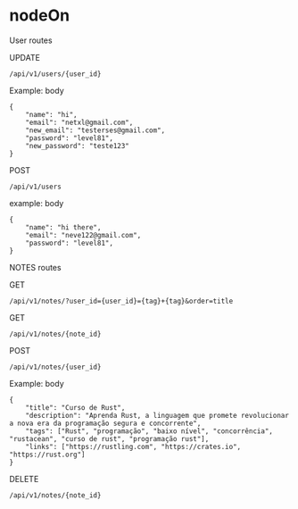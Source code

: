 # nodeOn
User routes

UPDATE
```
/api/v1/users/{user_id}
```

Example: 
body 
```
{
	"name": "hi",
	"email": "netxl@gmail.com",
	"new_email": "testerses@gmail.com",
	"password": "level81",
	"new_password": "teste123"
}
```

POST
```
/api/v1/users
```
example:
body
```
{
	"name": "hi there",
	"email": "neve122@gmail.com",
	"password": "level81",
}
```





NOTES routes

GET
```
/api/v1/notes/?user_id={user_id}={tag}+{tag}&order=title
```
GET
```
/api/v1/notes/{note_id}
```
POST
```
/api/v1/notes/{user_id}
```
Example:
body
```
{
	"title": "Curso de Rust",
	"description": "Aprenda Rust, a linguagem que promete revolucionar a nova era da programação segura e concorrente",
	"tags": ["Rust", "programação", "baixo nível", "concorrência", "rustacean", "curso de rust", "programação rust"],
	"links": ["https://rustling.com", "https://crates.io", "https://rust.org"]
}
```
DELETE
```
/api/v1/notes/{note_id}
```

